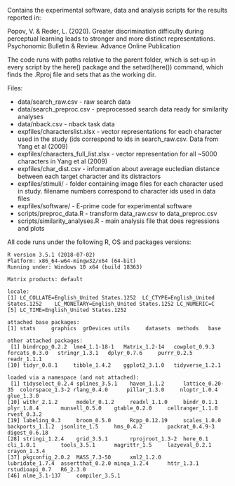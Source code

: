 Contains the experimental software, data and analysis scripts for the results reported in:

Popov, V. & Reder, L. (2020). Greater discrimination difficulty during perceptual learning leads to stronger and more distinct representations. Psychonomic Bulletin & Review. Advance Online Publication

The code runs with paths relative to the parent folder, which is set-up in every script by the here() package and the setwd(here()) command, which finds the .Rproj file and sets that as the working dir.

Files:

- data/search_raw.csv - raw search data
- data/search_preproc.csv - preprocessed search data ready for similarity analyses
- data/nback.csv - nback task data
- expfiles/characterslist.xlsx - vector representations for each character used in the study (ids correspond to ids in search_raw.csv. Data from Yang et al (2009)
- expfiles/characters_full_list.xlsx - vector representation for all ~5000 characters in Yang et al (2009)
- expfiles/char_dist.csv - information about average eucledian distance between each target character and its distractors
- expfiles/stimuli/ - folder containing image files for each character used in study. filename numbers correspond to character ids used in data files
- expfiles/software/ - E-prime code for experimental software
- scripts/preproc_data.R - transform data_raw.csv to data_preproc.csv
- scripts/similarity_analyses.R - main analysis file that does regressions and plots



All code runs under the following R, OS and packages versions:

```
R version 3.5.1 (2018-07-02)
Platform: x86_64-w64-mingw32/x64 (64-bit)
Running under: Windows 10 x64 (build 18363)

Matrix products: default

locale:
[1] LC_COLLATE=English_United States.1252  LC_CTYPE=English_United States.1252    LC_MONETARY=English_United States.1252 LC_NUMERIC=C                          
[5] LC_TIME=English_United States.1252    

attached base packages:
[1] stats     graphics  grDevices utils     datasets  methods   base     

other attached packages:
 [1] bindrcpp_0.2.2  lme4_1.1-18-1   Matrix_1.2-14   cowplot_0.9.3   forcats_0.3.0   stringr_1.3.1   dplyr_0.7.6     purrr_0.2.5     readr_1.1.1    
[10] tidyr_0.8.1     tibble_1.4.2    ggplot2_3.1.0   tidyverse_1.2.1

loaded via a namespace (and not attached):
 [1] tidyselect_0.2.4 splines_3.5.1    haven_1.1.2      lattice_0.20-35  colorspace_1.3-2 rlang_0.4.0      pillar_1.3.0     nloptr_1.0.4     glue_1.3.0      
[10] withr_2.1.2      modelr_0.1.2     readxl_1.1.0     bindr_0.1.1      plyr_1.8.4       munsell_0.5.0    gtable_0.2.0     cellranger_1.1.0 rvest_0.3.2     
[19] labeling_0.3     broom_0.5.0      Rcpp_0.12.19     scales_1.0.0     backports_1.1.2  jsonlite_1.5     hms_0.4.2        packrat_0.4.9-3  digest_0.6.18   
[28] stringi_1.2.4    grid_3.5.1       rprojroot_1.3-2  here_0.1         cli_1.0.1        tools_3.5.1      magrittr_1.5     lazyeval_0.2.1   crayon_1.3.4    
[37] pkgconfig_2.0.2  MASS_7.3-50      xml2_1.2.0       lubridate_1.7.4  assertthat_0.2.0 minqa_1.2.4      httr_1.3.1       rstudioapi_0.7   R6_2.3.0        
[46] nlme_3.1-137     compiler_3.5.1 
```

